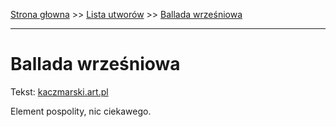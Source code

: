 [Strona głowna](../index.md) >> [Lista utworów](../list.md) >> [Ballada wrześniowa](68.md)

---

# Ballada wrześniowa

Tekst: [kaczmarski.art.pl](https://www.kaczmarski.art.pl/tworczosc/wiersze/ballada-wrzesniowa/)

Element pospolity, nic ciekawego.